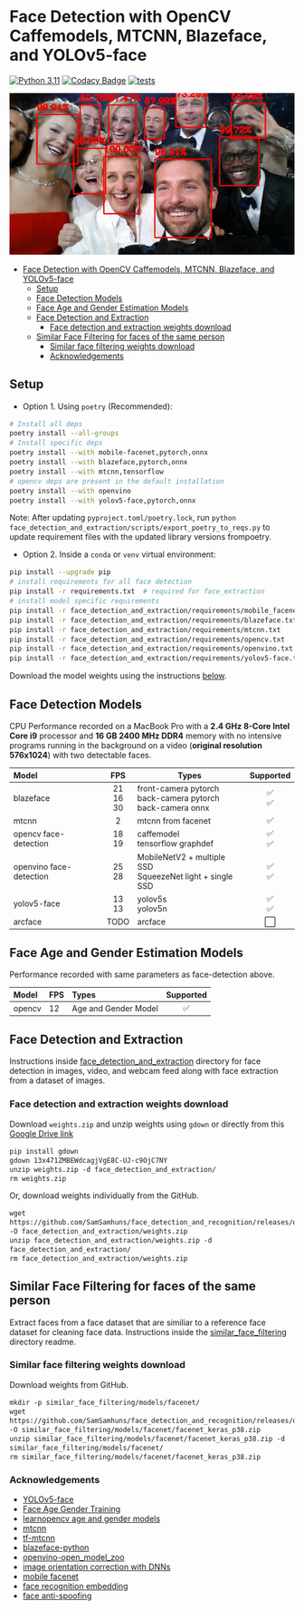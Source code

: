 # Face Detection with OpenCV Caffemodels, MTCNN, Blazeface, and YOLOv5-face

[![Python 3.11](https://img.shields.io/badge/python-3.11-green.svg)](https://www.python.org/downloads/release/python-3110/)
[![Codacy Badge](https://app.codacy.com/project/badge/Grade/07b06636035d460c8e6e53a6eb88eea4)](https://www.codacy.com/gh/SamSamhuns/face_detection_and_recognition/dashboard?utm_source=github.com&amp;utm_medium=referral&amp;utm_content=SamSamhuns/face_detection_and_recognition&amp;utm_campaign=Badge_Grade)
[![tests](https://github.com/SamSamhuns/face_detection_and_recognition/actions/workflows/main.yml/badge.svg)](https://github.com/SamSamhuns/face_detection_and_recognition/actions/workflows/main.yml)

<img src="readme_img/detected_faces.jpg" />

- [Face Detection with OpenCV Caffemodels, MTCNN, Blazeface, and YOLOv5-face](#face-detection-with-opencv-caffemodels-mtcnn-blazeface-and-yolov5-face)
  - [Setup](#setup)
  - [Face Detection Models](#face-detection-models)
  - [Face Age and Gender Estimation Models](#face-age-and-gender-estimation-models)
  - [Face Detection and Extraction](#face-detection-and-extraction)
    - [Face detection and extraction weights download](#face-detection-and-extraction-weights-download)
  - [Similar Face Filtering for faces of the same person](#similar-face-filtering-for-faces-of-the-same-person)
    - [Similar face filtering weights download](#similar-face-filtering-weights-download)
    - [Acknowledgements](#acknowledgements)

## Setup

- Option 1. Using `poetry` (Recommended):

```bash
# Install all deps
poetry install --all-groups
# Install specific deps
poetry install --with mobile-facenet,pytorch,onnx
poetry install --with blazeface,pytorch,onnx
poetry install --with mtcnn,tensorflow
# opencv deps are present in the default installation
poetry install --with openvino
poetry install --with yolov5-face,pytorch,onnx
```

Note: After updating `pyproject.toml/poetry.lock`, run `python face_detection_and_extraction/scripts/export_poetry_to_reqs.py` to update requirement files with the updated library versions frompoetry.

- Option 2. Inside a `conda` or `venv` virtual environment:

```bash
pip install --upgrade pip
# install requirements for all face detection
pip install -r requirements.txt  # required for face_extraction
# install model specific requirements
pip install -r face_detection_and_extraction/requirements/mobile_facenet.txt
pip install -r face_detection_and_extraction/requirements/blazeface.txt
pip install -r face_detection_and_extraction/requirements/mtcnn.txt
pip install -r face_detection_and_extraction/requirements/opencv.txt
pip install -r face_detection_and_extraction/requirements/openvino.txt
pip install -r face_detection_and_extraction/requirements/yolov5-face.txt
```

Download the model weights using the instructions [below](#face-detection-and-extraction-weights-download).

## Face Detection Models

CPU Performance recorded on a MacBook Pro with a **2.4 GHz 8-Core Intel Core i9** processor and **16 GB 2400 MHz DDR4** memory with no intensive programs running in the background on a video (**original resolution 576x1024**) with two detectable faces.

| Model                   |         FPS          | <center>Types</center>                                                |         <center>Supported</center>          |
| :---------------------- | :------------------: | :-------------------------------------------------------------------- | :-----------------------------------------: |
| blazeface               | 21 <br/> 16 <br/> 30 | front-camera pytorch <br/> back-camera pytorch <br/> back-camera onnx | :white_check_mark: <br/> :white_check_mark: |
| mtcnn                   |          2           | mtcnn from facenet                                                    |             :white_check_mark:              |
| opencv face-detection   |     18 <br/> 19      | caffemodel <br/> tensorflow graphdef                                  | :white_check_mark: <br/> :white_check_mark: |
| openvino face-detection |     25 <br/> 28      | MobileNetV2 + multiple SSD <br/> SqueezeNet light + single SSD        | :white_check_mark: <br/> :white_check_mark: |
| yolov5-face             |     13 <br/>  13     | yolov5s <br/> yolov5n                                                 | :white_check_mark: <br/> :white_check_mark: |
| arcface                 |         TODO         | arcface                                                               |            :white_large_square:             |

## Face Age and Gender Estimation Models

Performance recorded with same parameters as face-detection above.

| Model  | FPS  | Types                |     Supported      |
| :----- | :--- | :------------------- | :----------------: |
| opencv | 12   | Age and Gender Model | :white_check_mark: |

## Face Detection and Extraction

Instructions inside [face_detection_and_extraction](face_detection_and_extraction/README.md) directory for face detection in images, video, and webcam feed along with face extraction from a dataset of images.

### Face detection and extraction weights download

Download `weights.zip` and unzip weights using `gdown` or directly from this [Google Drive link](https://drive.google.com/file/d/17FXIcOSaVwvpjsnfenkm1bZNmmG6VBIi/view?usp=sharing)

```shell
pip install gdown
gdown 13x471ZMBEWdcagjVgE8C-UJ-c9OjC7NY
unzip weights.zip -d face_detection_and_extraction/
rm weights.zip
```

Or, download weights individually from the GitHub.

```shell
wget https://github.com/SamSamhuns/face_detection_and_recognition/releases/download/v2.0.0/weights.zip -O face_detection_and_extraction/weights.zip
unzip face_detection_and_extraction/weights.zip -d face_detection_and_extraction/
rm face_detection_and_extraction/weights.zip
```

## Similar Face Filtering for faces of the same person

Extract faces from a face dataset that are similiar to a reference face dataset for cleaning face data. Instructions inside the [similar_face_filtering](face_detection_and_recognition/similar_face_filtering/README.md) directory readme.

### Similar face filtering weights download

Download weights from GitHub.

```shell
mkdir -p similar_face_filtering/models/facenet/
wget https://github.com/SamSamhuns/face_detection_and_recognition/releases/download/v2.0.0/facenet_keras_p38.zip -O similar_face_filtering/models/facenet/facenet_keras_p38.zip
unzip similar_face_filtering/models/facenet/facenet_keras_p38.zip -d similar_face_filtering/models/facenet/
rm similar_face_filtering/models/facenet/facenet_keras_p38.zip
```

### Acknowledgements

-   [YOLOv5-face](https://github.com/deepcam-cn/yolov5-face)
-   [Face Age Gender Training](https://github.com/tae898/age-gender)
-   [learnopencv age and gender models](https://github.com/spmallick/learnopencv)
-   [mtcnn](https://github.com/ipazc/mtcnn)
-   [tf-mtcnn](https://github.com/blaueck/tf-mtcnn)
-   [blazeface-python](https://github.com/hollance/BlazeFace-PyTorch)
-   [openvino-open_model_zoo](https://github.com/openvinotoolkit/open_model_zoo)
-   [image orientation correction with DNNs](https://d4nst.github.io/2017/01/12/image-orientation/)
-   [mobile facenet](https://github.com/xuexingyu24/MobileFaceNet_Tutorial_Pytorch)
-   [face recognition embedding](https://github.com/deepinsight/insightface/tree/master/model_zoo)
-   [face anti-spoofing](https://github.com/kprokofi/light-weight-face-anti-spoofing)

